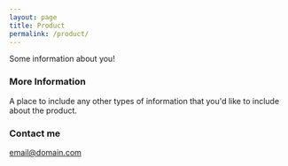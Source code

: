 ```yaml
---
layout: page
title: Product
permalink: /product/
---
```


Some information about you!

### More Information

A place to include any other types of information that you'd like to include about the product.

### Contact me

[email@domain.com](mailto:email@domain.com)

